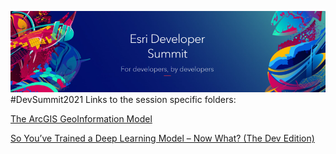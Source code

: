 ![Banner](https://raw.githubusercontent.com/esrinederland/esrinederland.github.io/master/images/DS21-DevSum_Banner.png)
#DevSummit2021
Links to the session specific folders:

[The ArcGIS GeoInformation Model](https://github.com/esrinederland/DevSummit2021/tree/main/The%20ArcGIS%20GeoInformation%20Model)

[So You’ve Trained a Deep Learning Model – Now What? (The Dev Edition)](https://github.com/esrinederland/DevDay-2019/tree/master/New)

